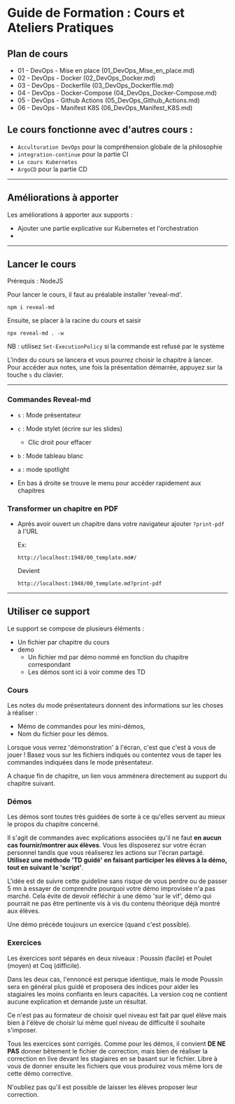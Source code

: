 # Guide de Formation : Cours et Ateliers Pratiques

## Plan de cours

- 01 - DevOps - Mise en place (01_DevOps_Mise_en_place.md)
- 02 - DevOps - Docker (02_DevOps_Docker.md)
- 03 - DevOps - Dockerfile (03_DevOps_DockerfIle.md)
- 04 - DevOps - Docker-Compose (04_DevOps_Docker-Compose.md)
- 05 - DevOps - Github Actions (05_DevOps_Github_Actions.md)
- 06 - DevOps - Manifest K8S (06_DevOps_Manifest_K8S.md)

## Le cours fonctionne avec d'autres cours :

- `Acculturation DevOps` pour la compréhension globale de la philosophie
- `integration-continue` pour la partie CI
- `Le cours Kubernetes`
- `ArgoCD` pour la partie CD

---

## Améliorations à apporter

Les améliorations à apporter aux supports :

- Ajouter une partie explicative sur Kubernetes et l'orchestration
-

---

## Lancer le cours

Prérequis : NodeJS

Pour lancer le cours, il faut au préalable installer 'reveal-md'.

```shell
npm i reveal-md
```

Ensuite, se placer à la racine du cours et saisir

```shell
npx reveal-md . -w 
```

NB : utilisez `Set-ExecutionPolicy` si la commande est refusé par le système

L'index du cours se lancera et vous pourrez choisir le chapitre à lancer.
Pour accéder aux notes, une fois la présentation démarrée, appuyez sur la touche `s` du clavier.

---

### Commandes Reveal-md

- `s` : Mode présentateur
- `c` : Mode stylet (écrire sur les slides)
  - Clic droit pour effacer
- `b` : Mode tableau blanc
- `a` : mode spotlight

- En bas à droite se trouve le menu pour accéder rapidement aux chapitres

### Transformer un chapitre en PDF

- Après avoir ouvert un chapitre dans votre navigateur ajouter `?print-pdf` à l'URL

  Ex:
  
    `http://localhost:1948/00_template.md#/`

  Devient
  
    `http://localhost:1948/00_template.md?print-pdf`
  
---

## Utiliser ce support

Le support se compose de plusieurs éléments :

- Un fichier par chapitre du cours
- demo
  - Un fichier md par démo nommé en fonction du chapitre correspondant
  - Les démos sont ici à voir comme des TD

### Cours

Les notes du mode présentateurs donnent des informations sur les choses à réaliser :

- Mémo de commandes pour les mini-démos,
- Nom du fichier pour les démos.

Lorsque vous verrez 'démonstration' à l'écran, c'est que c'est à vous de jouer ! Basez vous sur les fichiers indiqués ou contentez vous de taper les commandes indiquées dans le mode présentateur.

A chaque fin de chapitre, un lien vous ammènera directement au support du chapitre suivant.

### Démos

Les démos sont toutes très guidées de sorte à ce qu'elles servent au mieux le propos du chapitre concerné.

Il s'agit de commandes avec explications associées qu'il ne faut **en aucun cas fournir/montrer aux élèves**. Vous les disposerez sur votre écran personnel tandis que vous réaliserez les actions sur l'écran partagé. **Utilisez une méthode 'TD guidé' en faisant participer les élèves à la démo, tout en suivant le 'script'**.

L'idée est de suivre cette guideline sans risque de vous perdre ou de passer 5 mn à essayer de comprendre pourquoi votre démo improvisée n'a pas marché.
Cela évite de devoir réfléchir à une démo 'sur le vif', démo qui pourrait ne pas être pertinente vis à vis du contenu théorique déjà montré aux élèves.

Une démo précède toujours un exercice (quand c'est possible).

### Exercices

Les éxercices sont séparés en deux niveaux : Poussin (facile) et Poulet (moyen) et Coq (difficile).

Dans les deux cas, l'ennoncé est persque identique, mais le mode Poussin sera en général plus guidé et proposera des indices pour aider les stagiaires les moins confiants en leurs capacités.
La version coq ne contient aucune explication et demande juste un résultat.

Ce n'est pas au formateur de choisir quel niveau est fait par quel élève mais bien à l'élève de choisir lui même quel niveau de difficulté il souhaite s'imposer.

Tous les exercices sont corrigés. Comme pour les démos, il convient **DE NE PAS** donner bêtement le fichier de correction, mais bien de réaliser la correction en live devant les stagiaires en se basant sur le fichier.
Libre à vous de donner ensuite les fichiers que vous produirez vous même lors de cette démo corrective.

N'oubliez pas qu'il est possible de laisser les élèves proposer leur correction.

